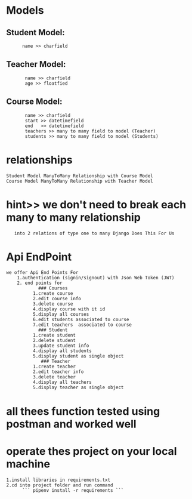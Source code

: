 # Models 
   ## Student Model:
          name >> charfield
   ## Teacher Model:
           name >> charfield
           age >> floatfied
   ## Course Model:
           name >> charfield
           start >> datetimefield
           end   >> datetimefield
           teachers >> many to many field to model (Teacher)
           students >> many to many field to model (Students)
# relationships 
    Student Model ManyToMany Relationship with Course Model 
    Course Model ManyToMany Relationship with Teacher Model
# hint>> we don't need to break each many to many relationship 
       into 2 relations of type one to many Django Does This For Us
# Api EndPoint
    we offer Api End Points For 
        1.authentication (signin/signout) with Json Web Token (JWT)
        2. end points for 
                ### Courses
              1.create course 
              2.edit course info
              3.delete course 
              4.display course with it id 
              5.display all courses
              6.edit students associated to course
              7.edit teachers  associated to course
                ### Student
              1.create student
              2.delete student
              3.update student info 
              4.display all students 
              5.display student as single object
                 ### Teacher
              1.create teacher 
              2.edit teacher info 
              3.delete teacher
              4.display all teachers 
              5.display teacher as single object 
# all thees function tested using postman and worked well 
# operate thes project on your local machine 
    1.install libraries in requirements.txt 
    2.cd into project folder and run command 
          ``` pipenv install -r requirements ```
